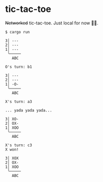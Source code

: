 # tic-tac-toe
~~Networked~~ tic-tac-toe. Just local for now 🤌🏼.

```
$ cargo run

3│ ---
2│ ---
1│ ---
 ╰─────
   ABC

O's turn: b1

3│ ---
2│ ---
1│ -O-
 ╰─────
   ABC

X's turn: a3

... yada yada yada...

3│ XO-
2│ OX-
1│ XOO
 ╰─────
   ABC

X's turn: c3
X won!

3│ XOX
2│ OX-
1│ XOO
 ╰─────
   ABC
```
